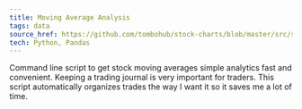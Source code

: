 ```yaml
---
title: Moving Average Analysis
tags: data
source_href: https://github.com/tombohub/stock-charts/blob/master/src/scripts/stock_stats.py
tech: Python, Pandas
---
```

Command line script to get stock moving averages simple analytics fast and convenient. Keeping a trading journal is very important for traders. This script automatically organizes trades the way I want it so it saves me a lot of time.
